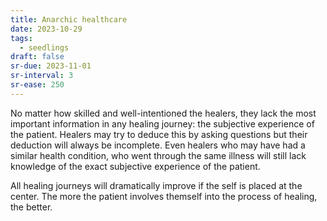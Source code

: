 ```yaml
---
title: Anarchic healthcare
date: 2023-10-29
tags:
  - seedlings
draft: false
sr-due: 2023-11-01
sr-interval: 3
sr-ease: 250
---
```

No matter how skilled and well-intentioned the healers, they lack the most important information in any healing journey: the subjective experience of the patient. Healers may try to deduce this by asking questions but their deduction will always be incomplete. Even healers who may have had a similar health condition, who went through the same illness will still lack knowledge of the exact subjective experience of the patient.

All healing journeys will dramatically improve if the self is placed at the center. The more the patient involves themself into the process of healing, the better.